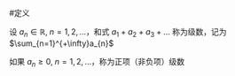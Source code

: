 #定义 

设 $a_{n}\in \mathbb{R},\;n=1,2,\dots$，和式 $a_{1}+a_{2}+a_{3}+\dots$ 称为级数，记为 $\sum_{n=1}^{+\infty}a_{n}$

如果 $a_{n}\geq 0,\;n=1,2,\dots$，称为正项（非负项）级数